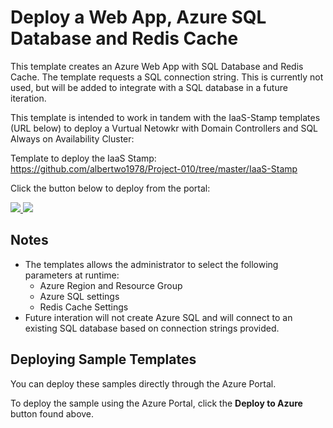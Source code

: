 # Deploy a Web App, Azure SQL Database and Redis Cache
This template creates an Azure Web App with SQL Database and Redis Cache. The template requests a SQL connection string. This is currently not used, but will be added to integrate with a SQL database in a future iteration.

This template is intended to work in tandem with the IaaS-Stamp templates (URL below) to deploy a Vurtual Netowkr with Domain Controllers and SQL Always on Availability Cluster:

Template to deploy the IaaS Stamp:<br>
https://github.com/albertwo1978/Project-010/tree/master/IaaS-Stamp

Click the button below to deploy from the portal:

<a href="https://portal.azure.com/#create/Microsoft.Template/uri/https%3A%2F%2Fraw.githubusercontent.com%2Falbertwo1978%2FProject-010%2Fmaster%2FPaaSwRedis-Stamp%2Fazuredeploy.json" target="_blank">
    <img src="http://azuredeploy.net/deploybutton.png"/>
</a>
<a href="http://armviz.io/#/?load=https%3A%2F%2Fraw.githubusercontent.com%2Falbertwo1978%2FProject-010%2Fmaster%2FPaaSwRedis-Stamp%2Fazuredeploy.json" target="_blank">
    <img src="http://armviz.io/visualizebutton.png"/>
</a>

## Notes

+	The templates allows the administrator to select the following parameters at runtime:
    +   Azure Region and Resource Group
    +   Azure SQL settings
    +   Redis Cache Settings 
+   Future interation will not create Azure SQL and will connect to an existing SQL database based on connection strings provided.

## Deploying Sample Templates

You can deploy these samples directly through the Azure Portal.

To deploy the sample using the Azure Portal, click the **Deploy to Azure** button found above.